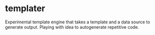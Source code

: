 # templater

Experimental template engine that takes a template and a data source to generate output.
Playing with idea to autogenerate repetitive code. 
